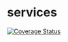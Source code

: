 # services


[![Coverage Status](https://coveralls.io/repos/github/electricaio/services/badge.svg?branch=master&t=RKKuow)](https://coveralls.io/github/electricaio/services?branch=master)
